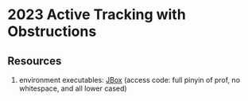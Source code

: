 # 2023 Active Tracking with Obstructions


## Resources

1. environment executables: [JBox](https://jbox.sjtu.edu.cn/l/p1GZ8X) (access code: full pinyin of prof, no whitespace,
   and all lower cased)
